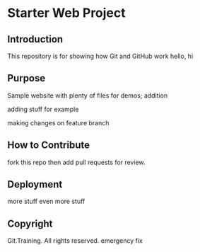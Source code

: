 # Starter Web Project

## Introduction
This repository is for showing how Git and GitHub work
hello, hi

## Purpose

Sample website with plenty of files for demos; addition

adding stuff for example

making changes on feature branch

## How to Contribute

fork this repo then add pull requests for review.

## Deployment

more stuff
even more stuff

## Copyright

Git.Training. All rights reserved.
emergency fix
